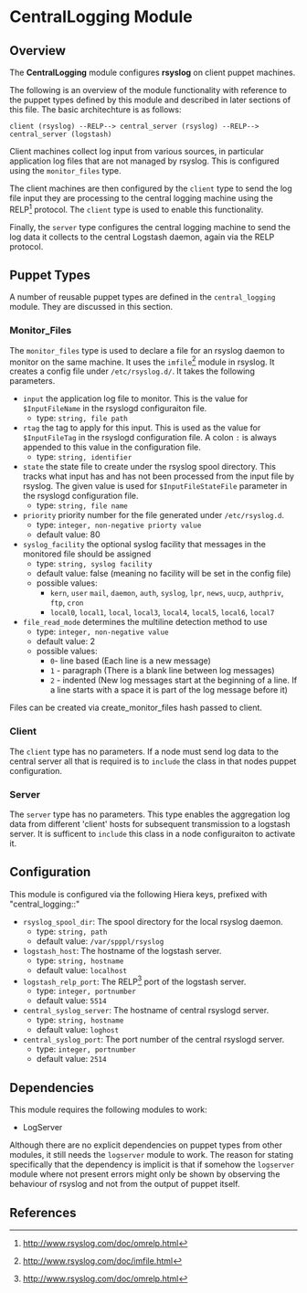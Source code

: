 # CentralLogging Module

## Overview

The **CentralLogging** module configures **rsyslog** on client puppet machines.

The following is an overview of the module functionality with reference to the puppet types defined by this module and described in later sections of this file. The basic architechture is as follows:

	client (rsyslog) --RELP--> central_server (rsyslog) --RELP--> central_server (logstash)
	
Client machines collect log input from various sources, in particular application log files that are not managed by rsyslog. This is configured using the `monitor_files` type.

The client machines are then configured by the `client` type to send the log file input they are processing to the central logging machine using the RELP[^1] protocol. The `client` type is used to enable this functionality.

Finally, the `server` type configures the central logging machine to send the log data it collects to the central Logstash daemon, again via the RELP protocol.
	
## Puppet Types

A number of reusable puppet types are defined in the `central_logging` module. They are discussed in this section.

### Monitor_Files

The `monitor_files` type is used to declare a file for an rsyslog daemon to monitor on the same machine. It uses the `imfile`[^2] module in rsyslog. It creates a config file under `/etc/rsyslog.d/`. It takes the following parameters.

* `input` the application log file to monitor. This is the value for `$InputFileName` in the rsyslogd configuraiton file.
	* type: `string, file path`
* `rtag` the tag to apply for this input. This is used as the value for `$InputFileTag` in the rsyslogd configuration file. A colon `:` is always appended to this value in the configuration file.
	* type: `string, identifier`
* `state` the state file to create under the rsyslog spool directory. This tracks what input has and has not been processed from the input file by rsyslog. The given value is used for `$InputFileStateFile` parameter in the rsyslogd configuration file.
	* type: `string, file name`
* `priority` priority number for the file generated under `/etc/rsyslog.d`.
	* type: `integer, non-negative priorty value`
	* default value: 80
* `syslog_facility` the optional syslog facility that messages in the monitored file should be assigned
	* type: `string, syslog facility`
	* default value: false (meaning no facility will be set in the config file)
	* possible values:
	  * `kern`, `user` `mail`, `daemon`, `auth`, `syslog`, `lpr`, `news`, `uucp`, `authpriv`, `ftp`, `cron`
      * `local0`, `local1`, `local`, `local3`, `local4`, `local5`, `local6`, `local7`
* `file_read_mode` determines the multiline detection method to use
  * type: `integer, non-negative value`
  * default value: 2
  * possible values:
    * `0`- line based (Each line is a new message)
    * `1` - paragraph (There is a blank line between log messages)
    * `2` - indented (New log messages start at the beginning of a line. If a line starts with a space it is part of the log message before it)

Files can be created via create_monitor_files hash passed to client.

### Client

The `client` type has no parameters. If a node must send log data to the central server all that is required is to `include` the class in that nodes puppet configuration.

### Server

The `server` type has no parameters.  This type enables the aggregation log data from different 'client' hosts for subsequent transmission to a logstash server. It is sufficent to `include` this class in a node configuraiton to activate it. 

## Configuration

This module is configured via the following Hiera keys, prefixed with
"central_logging::"

* `rsyslog_spool_dir`: The spool directory for the local rsyslog daemon.
	* type: `string, path`
	* default value: `/var/spppl/rsyslog`
* `logstash_host`: The hostname of the logstash server.
 	* type: `string, hostname`
	* default value: `localhost`
* `logstash_relp_port`: The RELP[^1] port of the logstash server.
	* type: `integer, portnumber`
	* default value: `5514`
* `central_syslog_server`: The hostname of central rsyslogd server.
	* type: `string, hostname`
	* default value: `loghost`
* `central_syslog_port`: The port number of the central rsyslogd server.
	* type: `integer, portnumber`
	* default value: `2514`


## Dependencies

This module requires the following modules to work:

* LogServer

Although there are no explicit dependencies on puppet types from other modules, it still needs the `logserver` module to work. The reason for stating specifically that the dependency is implicit is that if somehow the `logserver` module where not present errors might only be shown by observing the behaviour of rsyslog and not from the output of puppet itself.

## References

[^1]: http://www.rsyslog.com/doc/omrelp.html
[^2]: http://www.rsyslog.com/doc/imfile.html
